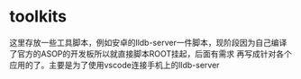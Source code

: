 # toolkits
这里存放一些工具脚本，例如安卓的lldb-server一件脚本，现阶段因为自己编译了官方的ASOP的开发板所以就直接脚本ROOT挂起，后面有需求
再写成针对各个应用的了。主要是为了使用vscode连接手机上的lldb-server
